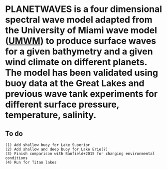 # PLANETWAVES is a four dimensional spectral wave model adapted from the University of Miami wave model ([UMWM](https://github.com/umwm/umwm)) to produce surface waves for a given bathymetry and a given wind climate on different planets. The model has been validated using buoy data at the Great Lakes and previous wave tank experiments for different surface pressure, temperature, salinity.

## To do
```
(1) Add shallow buoy for Lake Superior
(2) Add shallow and deep buoy for Lake Erie(?)
(3) Finish comparison with Banfield+2015 for changing environmental conditions
(4) Run for Titan lakes
```
